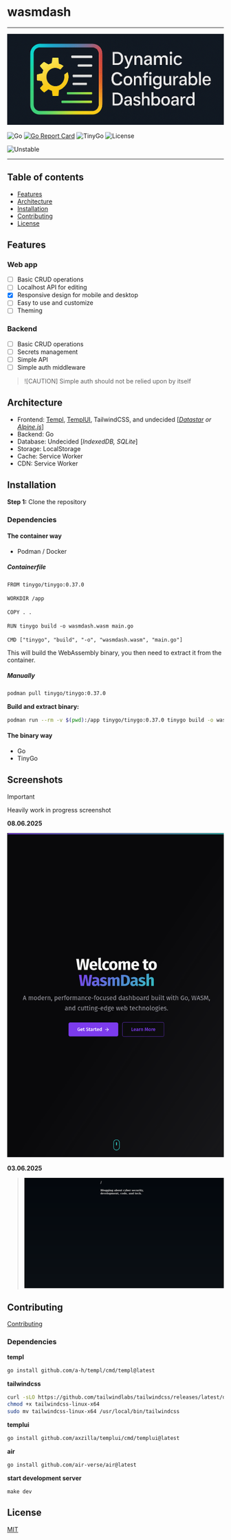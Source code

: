 # wasmdash

---

![dashboard banner](./assets/dashboard_banner.png)

![Go](https://img.shields.io/badge/Go-1.24-blue) [![Go Report Card](https://goreportcard.com/badge/github.com/pynezz/wasmdash)](https://goreportcard.com/report/github.com/pynezz/wasmdash) ![TinyGo](https://img.shields.io/badge/TinyGo-0.37.0-blue) ![License](https://img.shields.io/badge/License-MIT-blue)

![Unstable](https://img.shields.io/badge/Unstable-Use%20at%20your%20own%20risk-red)

---

## Table of contents

- [Features](#features)
- [Architecture](#architecture)
- [Installation](#installation)
- [Contributing](#contributing)
- [License](#license)

## Features

### Web app

- [ ] Basic CRUD operations
- [ ] Localhost API for editing
- [x] Responsive design for mobile and desktop
- [ ] Easy to use and customize
- [ ] Theming

### Backend

- [ ] Basic CRUD operations
- [ ] Secrets management
- [ ] Simple API
- [ ] Simple auth middleware

> ![CAUTION]
> Simple auth should not be relied upon by itself

## Architecture

- Frontend: [Templ](https://templ.guide), [TemplUI](https://templui.io), TailwindCSS, and undecided [*[Datastar](https://data-star.dev) or [Alpine.js](https://alpinejs.dev)*]
- Backend: Go
- Database: Undecided [*IndexedDB, SQLite*]
- Storage: LocalStorage
- Cache: Service Worker
- CDN: Service Worker

## Installation

**Step 1:** Clone the repository

### Dependencies

#### The container way

- Podman / Docker

##### Containerfile

```Containerfile
FROM tinygo/tinygo:0.37.0

WORKDIR /app

COPY . .

RUN tinygo build -o wasmdash.wasm main.go

CMD ["tinygo", "build", "-o", "wasmdash.wasm", "main.go"]
```

This will build the WebAssembly binary, you then need to extract it from the container.

##### Manually

```bash
podman pull tinygo/tinygo:0.37.0
```

**Build and extract binary:**
```bash
podman run --rm -v $(pwd):/app tinygo/tinygo:0.37.0 tinygo build -o wasmdash.wasm main.go
```

#### The binary way

- Go
- TinyGo

## Screenshots

> [!IMPORTANT]
> Heavily work in progress screenshot

**08.06.2025**

![screenshot 08.06.2025](assets/08062025.png)

**03.06.2025**

> ![screenshot 03.06.2025](assets/03062025.png)

## Contributing

[Contributing](CONTRIBUTING.md)

### Dependencies

**templ**

```sh
go install github.com/a-h/templ/cmd/templ@latest
```

**tailwindcss**

```sh
curl -sLO https://github.com/tailwindlabs/tailwindcss/releases/latest/download/tailwindcss-linux-x64
chmod +x tailwindcss-linux-x64
sudo mv tailwindcss-linux-x64 /usr/local/bin/tailwindcss
```

**templui**

```sh
go install github.com/axzilla/templui/cmd/templui@latest
```

**air**

```sh
go install github.com/air-verse/air@latest
```

**start development server**

```
make dev
```

## License

[MIT](LICENSE)
